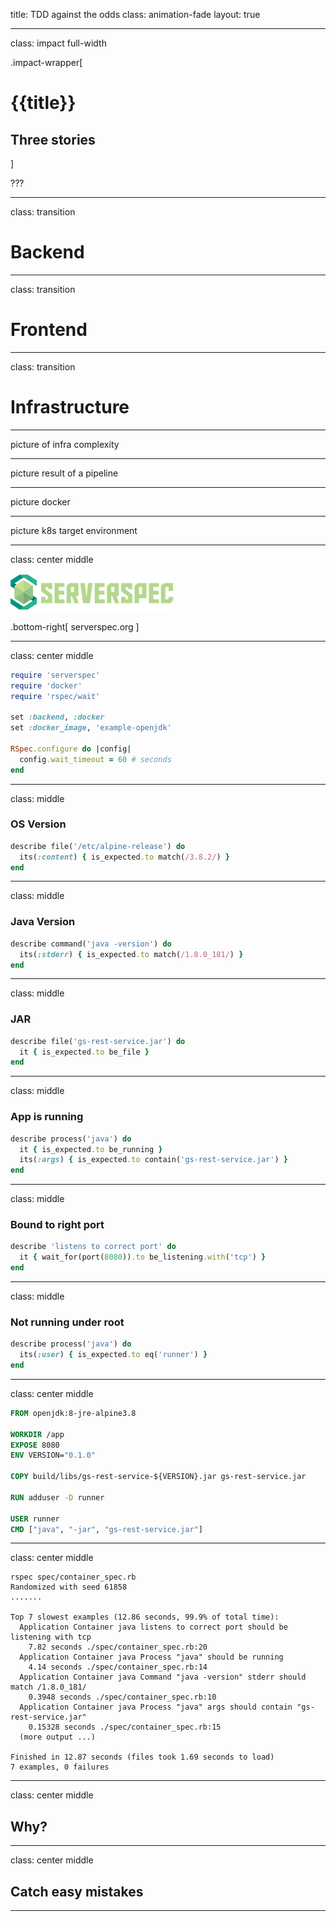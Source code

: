 title: TDD against the odds
class: animation-fade
layout: true


<!-- This slide will serve as the base layout for all your slides -->

---

class: impact full-width

.impact-wrapper[
# {{title}}
## Three stories
]

???

---

class: transition

# Backend

---

class: transition

# Frontend

---

class: transition

# Infrastructure

---

picture of infra complexity

---

picture result of a pipeline

---

picture docker

---

picture k8s target environment

---

class: center middle

![serverspec](images/serverspec.png)

.bottom-right[
serverspec.org
]

---

class: center middle

```ruby
require 'serverspec'
require 'docker'
require 'rspec/wait'

set :backend, :docker
set :docker_image, 'example-openjdk'

RSpec.configure do |config|
  config.wait_timeout = 60 # seconds
end
```

---

class: middle

### OS Version

```ruby
describe file('/etc/alpine-release') do
  its(:content) { is_expected.to match(/3.8.2/) }
end
```

---

class: middle

### Java Version

```ruby
describe command('java -version') do
  its(:stderr) { is_expected.to match(/1.8.0_181/) }
end
```

---

class: middle

### JAR

```ruby
describe file('gs-rest-service.jar') do
  it { is_expected.to be_file }
end
```

---

class: middle

### App is running

```ruby
describe process('java') do
  it { is_expected.to be_running }
  its(:args) { is_expected.to contain('gs-rest-service.jar') }
end
```

---

class: middle

### Bound to right port

```ruby
describe 'listens to correct port' do
  it { wait_for(port(8080)).to be_listening.with('tcp') }
end
```

---

class: middle

### Not running under root

```ruby
describe process('java') do
  its(:user) { is_expected.to eq('runner') }
end
```

---

class: center middle

```Dockerfile
FROM openjdk:8-jre-alpine3.8

WORKDIR /app
EXPOSE 8080
ENV VERSION="0.1.0"

COPY build/libs/gs-rest-service-${VERSION}.jar gs-rest-service.jar

RUN adduser -D runner

USER runner
CMD ["java", "-jar", "gs-rest-service.jar"]
```

---

class: center middle

```console
rspec spec/container_spec.rb
Randomized with seed 61858
.......

Top 7 slowest examples (12.86 seconds, 99.9% of total time):
  Application Container java listens to correct port should be listening with tcp
    7.82 seconds ./spec/container_spec.rb:20
  Application Container java Process "java" should be running
    4.14 seconds ./spec/container_spec.rb:14
  Application Container java Command "java -version" stderr should match /1.8.0_181/
    0.3948 seconds ./spec/container_spec.rb:10
  Application Container java Process "java" args should contain "gs-rest-service.jar"
    0.15328 seconds ./spec/container_spec.rb:15
  (more output ...)

Finished in 12.87 seconds (files took 1.69 seconds to load)
7 examples, 0 failures
```

---

class: center middle

## Why?

---

class: center middle

## Catch easy mistakes

---


